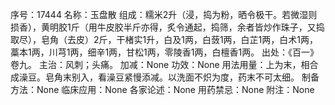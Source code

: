 序号：17444
名称：玉盘散
组成：糯米2升（浸，捣为粉，晒令极干。若微湿则损香），黄明胶1斤（用牛皮胶半斤亦得，炙令通起，捣筛，余者皆炒作珠子，又捣取尽），皂角（去皮）2斤，干楮实1升，白及1两，白蔹1两，白芷1两，白术1两，藁本1两，川芎1两，细辛1两，甘松1两，零陵香1两，白檀香1两。
出处：《百一》卷九。
主治：风刺；头痛。
加减：None
功效：None
用法用量：上为末，相合成澡豆。皂角末别入，看澡豆紧慢添减。以洗面不炽为度，药末不可太细。
制备方法：None
临床应用：None
各家论述：None
用药禁忌：None
附注：None
